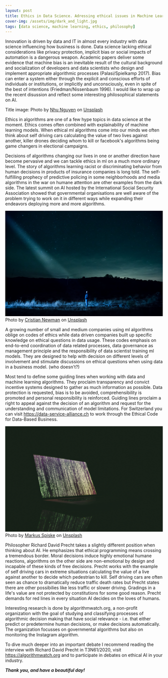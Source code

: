 ```yaml
---
layout: post
title: Ethics in Data Science. Adressing ethical issues in Machine Learning Models.
cover-img: /assets/img/dark_and_light.jpg
tags: [data science, machine learning, ethics, philosophy]
---
```


Innovation is driven by data and IT in almost every industry with data science influencing how business is done. Data science lacking ethical considerations like privacy protection, implicit bias or social impacts of automation is a dangerous weapon. Academic papers deliver some evidence that machine bias is an inevitable result of the cultural background and socialization of developers and data scientists who design and implement appropriate algorithmic processes (Palasi/Spielkamp 2017). Bias can enter a system either through the explicit and conscious efforts of individuals or institutions, or implicitly and unconsciously, even in spite of the best of intentions (Friedman/Nissenbaum 1996). I would like to wrap up the recent disussion and reflect some interesting philosophical statements on AI. 

Title image: <span>Photo by <a href="https://unsplash.com/@nguyendqnhu?utm_source=unsplash&amp;utm_medium=referral&amp;utm_content=creditCopyText">Nhu Nguyen</a> on <a href="https://unsplash.com/s/photos/dark-and-light?utm_source=unsplash&amp;utm_medium=referral&amp;utm_content=creditCopyText">Unsplash</a></span>

Ethics in algorithms are one of a few hype topics in data science at the moment. Ethics comes often combined with explainability of machine learning models. When ethical ml algorithms come into our minds we often think about self driving cars calculating the value of two lives against another, killer drones deciding whom to kill or facebook's algorithms being game changers in electional campaigns. 

Decisions of algorithms changing our lives in one or another direction have become pervasive and we can tackle ethics in ml on a much more ordinary level. The story of algorithms learning racist or discriminating behavior from human decisions in products of insurance companies is long told. The self-fulfilling prophecy of predictive policing in some neighborhoods and media algorithms in the war on humane attention are other examples from the dark side. The latest summit on AI hosted by the International Social Security Association showed that governmental organisations are well aware of the problem trying to work on it in different ways while expanding their endeavors deploying more and more algorithms.

![ray](/assets/img/ray.jpg)
<span>Photo by <a href="https://unsplash.com/@cristian_newman?utm_source=unsplash&amp;utm_medium=referral&amp;utm_content=creditCopyText">Cristian Newman</a> on <a href="https://unsplash.com/s/photos/dark-and-light?utm_source=unsplash&amp;utm_medium=referral&amp;utm_content=creditCopyText">Unsplash</a></span>

A growing number of small and medium companies using ml algorithms oblige on codes of ethics while data driven companies built up specific knowledge on ethical questions in data usage. These codes emphasis on end-to-end coordination of data related processes, data governance as management principle and the responsibility of data scientist training ml models. They are designed to help with decision on different levels of involvement and stimulate discussions on ethical questions when using data in a business model. (who doesn't?) 

Most tend to define some guiding lines when working with data and machine learning algorithms. They proclaim transparency and convict incentive systems designed to gather as much information as possible. Data protection is requested, bias is to be avoided, comprehensibility is promoted and personal responsibility is reinforced. Guiding lines proclaim a right to appeal against the decision of an algorithm and request for the understanding and communication of model limitations. For Switzerland you can visit https://data-service-alliance.ch to work through the Ethical Code for Data-Based Business.

![matrix](/assets/img/matrix.jpg)
<span>Photo by <a href="https://unsplash.com/@markusspiske?utm_source=unsplash&amp;utm_medium=referral&amp;utm_content=creditCopyText">Markus Spiske</a> on <a href="https://unsplash.com/s/photos/algorithm?utm_source=unsplash&amp;utm_medium=referral&amp;utm_content=creditCopyText">Unsplash</a></span>

Philosopher Richard David Precht takes a slightly different position when thinking about AI. He emphasizes that ethical programming means crossing a tremendous border. Moral decisions induce highly emotional humane reactions, algorithms on the other side are non-emotional by design and incapable of these kinds of free decisions. Precht works with the example of self driving cars in extreme situations calculating the value of a live against another to decide which pedestrian to kill. Self driving cars are often seen as chance to dramatically reduce traffic death rates but Precht states there are other possibilies like less traffic or slower driving. Gradings in a life's value are not protected by constitutions for some good reason. Precht demands for red lines in every situation AI decides on the loves of humans.

Interesting research is done by algorithmwatch.org, a non-profit organization with the goal of studying and classifying processes of algorithmic decision making that have social relevance - i.e. that either predict or predetermine human decisions, or make decisions automatically. The organization focusses on governmental algorithms but also on monitoring the Instagram algorithm.

To dive much deeper into an important debate I recommend reading the interview with Richard David Precht in T3N61/2020, visit https://algorithmwatch.org and to participate in debates on ethical AI in your industry.

***Thank you, and have a beautiful day!***
